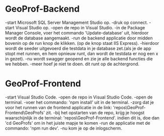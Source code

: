 # GeoProf-Backend
-start Microsoft SQL Server Management Studio op.
-druk op connect.
-start Visual Studio op.
-open de repo in Visual Studio.
-in de Package Manager Console, voer het commando 'Update-database' uit, hierdoor wordt de database aangemaakt.
-run de backend applicatie door midden bovenin op de run knop de klikken. (op de knop staat IIS Express).
-hierdoor wordt de seeder uitgevoerd die testdata in je database zet.(als je de app stopt met runnen, en hem opnieuw runt, dan wordt de testdata er nog een x in gezet).
-nu wordt swagger geopend en zie je alle backend functies die we hebben.
-meer hoef je niet te doen. dit runt op de achtergrond.

# GeoProf-Frontend
-start Visual Studio Code.
-open de repo in Visual Studio Code.
-open de terminal.
-voer het commando: 'npm install' uit in de terminal.
-zorg dat je voor het runnen van de frontend applicatie in de link: 'repos\GeoProf-Frontend\GeoProfs' zit.
-bij het opstarten van de repo, krijg je hoogst waarschijnlijk in de terminal: 'repos\GeoProf-Frontend\'. indien dit is, doe dan 'cd GeoProfs' om in het juiste mapje te komen
-run de applicatie met de commando: 'npm run dev'.
-nu kom je op de inlogscherm.
